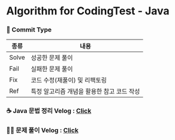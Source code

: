 # Algorithm for CodingTest - Java

### 📁 Commit Type
| 종류            | 내용                                             |
|----------------| ----------------------------------------------- |
| Solve          | 성공한 문제 풀이                                    |
| Fail           | 실패한 문제 풀이                                    |
| Fix            | 코드 수정(재풀이) 및 리팩토링                          |
| Ref            | 특정 알고리즘 개념을 활용한 참고 코드 작성                |

### ☕️ Java 문법 정리 Velog : [Click](https://velog.io/@choeyunseo/Java-%EC%9E%90%EB%B0%94-%EA%B8%B0%EC%B4%88-%EB%AC%B8%EB%B2%95-%EC%A0%95%EB%A6%AC-for-coding-test)

### ✍🏻 문제 풀이 Velog : [Click](https://velog.io/@choeyunseo/series/Problem-Solving-Java)
